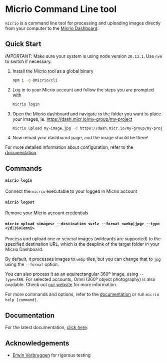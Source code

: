 # Micrio Command Line tool

`micrio` is a command line tool for processing and uploading images directly from your computer to the [Micrio Dashboard](https://micr.io).

## Quick Start

*IMPORTANT*: Make sure your system is using node version `20.13.1`. Use `nvm` to switch if necessary.

1. Install the Micrio tool as a global binary

	```bash
	npm i -g @micrio/cli
	```

2. Log in to your Micrio account and follow the steps you are prompted with

	```bash
	micrio login
	```

3. Open the Micrio dashboard and navigate to the folder you want to place your images,
	ie. https://dash.micr.io/my-group/my-project

	```bash
	micrio upload my-image.jpg -d https://dash.micr.io/my-group/my-project
	```

4.  Now reload your dashboard page, and the image should be there!

For more detailed information about configuration, refer to the [documentation](https://doc.micr.io/dashboard/v3/cli-tool.html).

## Commands

#### `micrio login`

Connect the `micrio` executable to your logged in Micrio account

#### `micrio logout`

Remove your Micrio account credentials

#### `micrio upload <images> --destination <url> --format <webp|jpg> --type <2d|360|omni>`

Process and upload one or several images (wildcards are supported) to the specified destination URL, which is the deeplink of the target folder in your Micrio Dashboard.

By default, it processes images to `webp` tiles, but you can change that to `jpg` using the `--format` option.

You can also process it as an equirectangular 360º image, using `--type=360`. For selected accounts, Omni (360º object photography) is also available. Check out [our website](https://micr.io/) for more information.

For more commands and options, refer to the [documentation](https://doc.micr.io/dashboard/v3/cli-tool.html) or run `micrio help [command]`.

## Documentation

For the latest documentation, [click here](https://doc.micr.io/dashboard/v3/cli-tool.html).

## Acknowledgements

* [Erwin Verbruggen](https://github.com/verwinv) for rigorous testing
